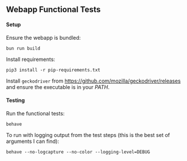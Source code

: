 ## Webapp Functional Tests

#### Setup

Ensure the webapp is bundled:

    bun run build

Install requirements:

    pip3 install -r pip-requirements.txt

Install `geckodriver` from https://github.com/mozilla/geckodriver/releases and
ensure the executable is in your _PATH_.

#### Testing

Run the functional tests:

    behave

To run with logging output from the test steps (this is the best set of
arguments I can find):

    behave --no-logcapture --no-color --logging-level=DEBUG
